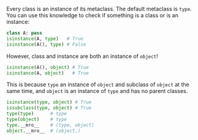 Every class is an instance of its metaclass. The default metaclass is `type`. You can use this knowledge to check if something is a class or is an instance:

```python
class A: pass
isinstance(A, type)   # True
isinstance(A(), type) # False
```

However, class and instance are both an instance of `object`!

```python
isinstance(A(), object) # True
isinstance(A, object)   # True
```

This is because `type` an instance of `object` and subclass of `object` at the same time, and `object` is an instance of `type` and has no parent classes.

```python
isinstance(type, object) # True
issubclass(type, object) # True
type(type)      # type
type(object)    # type
type.__mro__    # (type, object)
object.__mro__  # (object,)
```
